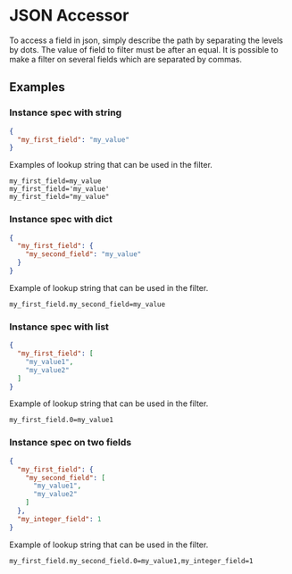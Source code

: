 # JSON Accessor

To access a field in json, simply describe the path by separating the levels by dots. The value of field to filter
must be after an equal. It is possible to make a filter on several fields which are separated by commas.

## Examples

### Instance spec with string

```json
{
  "my_first_field": "my_value"
}
```

Examples of lookup string that can be used in the filter.

```
my_first_field=my_value
my_first_field='my_value'
my_first_field="my_value"
```

### Instance spec with dict

```json
{
  "my_first_field": {
    "my_second_field": "my_value"
  }
}
```

Example of lookup string that can be used in the filter.

```
my_first_field.my_second_field=my_value
```

### Instance spec with list

```json
{
  "my_first_field": [
    "my_value1",
    "my_value2"
  ]
}
```

Example of lookup string that can be used in the filter.

```
my_first_field.0=my_value1
```

### Instance spec on two fields

```json
{
  "my_first_field": {
    "my_second_field": [
      "my_value1",
      "my_value2"
    ]
  },
  "my_integer_field": 1
}
```

Example of lookup string that can be used in the filter.

```
my_first_field.my_second_field.0=my_value1,my_integer_field=1
```
